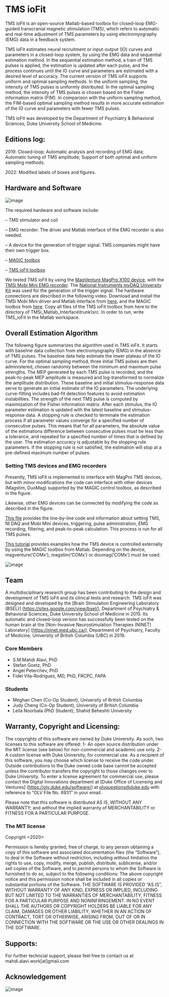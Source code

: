 # TMS ioFit

TMS ioFit is an open-source Matlab-based toolbox for closed-loop EMG-guided transcranial magnetic stimulation (TMS), which refers to automatic and real-time adjustment of TMS parameters by using electromyography (EMG) data in a feedback system.

TMS ioFit estimates neural recruitment or input-output (IO) curves and parameters in a closed-loop system, by using the EMG data and  sequential estimation method. In the sequential estimation method, a train of TMS pulses is applied, the estimation is updated after each pulse, and the process continues until the IO curve and parameters are estimated with a desired level of accuracy. The current version of TMS ioFit supports uniform and optimal sampling methods. In the uniform sampling, the intensity of TMS pulses is uniformly distributed. In the optimal sampling method, the intensity of TMS pulses is chosen based on the Fisher information matrix (FIM). In comparison with the uniform sampling method, the FIM-based optimal sampling method results in more accurate estimation of the IO curve and parameters with fewer TMS pulses. 

TMS ioFit was developed by the Department of Psychiatry & Behavioral Sciences, Duke University School of Medicine.

## Editions log:

2019: Closed-loop; Automatic analysis and recording of EMG data; Automatic tuning of TMS amplitude; Support of both optimal and uniform sampling methods.

2022: Modified labels of boxes and figures.

## Hardware and Software

![image](https://user-images.githubusercontent.com/46087039/233884264-30926e12-dc85-491b-9bc1-108ca87080a1.png)

The required hardware and software include:

– TMS stimulator and coil

– EMG recorder. The driver and Matlab interface of the EMG recorder is also needed. 

– A device for the generation of trigger signal. TMS companies might have their own trigger box. 

– [MAGIC toolbox](https://github.com/nigelrogasch/MAGIC/wiki/)

– [TMS ioFit toolbox](https://github.com/smmalavi/TMS-ioFit/)

We tested TMS ioFit by using the [MagVenture MagPro X100 device](https://www.magventure.com/), with the [TMSi Mobi Mini EMG recorder](https://www.tmsi.com/). The [National Instruments myDAQ University Kit](https://www.ni.com/en-ca/shop/select/mydaq-student-data-acquisition-device?modelId=134166/) was used for the generation of the trigger signal. The hardware connections are described in the following video. Download and install the TMSi Mobi Mini driver and Matlab interface from [here](https://www.tmsi.com/), and the MAGIC toolbox from [here](https://github.com/smmalavi/TMS-ioFit-2019). Copy all files of the TMS ioFit toolbox from here to the directory of TMSi_Matlab_Interface\trunk\src. In order to run, write TMS_ioFit in the Matlab workspace. 

## Overall Estimation Algorithm

The following figure summarizes the algorithm used in TMS ioFit. It starts with baseline data collection from electromyography (EMG) in the absence of TMS pulses. The baseline data help estimate the lower plateau of the IO curve. For the optimal sampling method, three initial TMS pulses are then administered, chosen randomly between the minimum and maximum pulse strengths. The MEP generated by each TMS pulse is recorded, and the peak-to-peak MEP amplitude is measured and log-transformed to normalize the amplitude distribution. These baseline and initial stimulus–response data serve to generate an initial estimate of the IO parameters. The underlying curve-fitting includes bad-fit detection features to avoid estimation instabilities. The strength of the next TMS pulse is computed by maximization of the Fisher information matrix. After each stimulus, the IO parameter estimation is updated with the latest baseline and stimulus–response data. A stopping rule is checked to terminate the estimation process if all parameter values converge for a specified number of consecutive pulses. This means that for all parameters, the absolute value of the estimations difference between consecutive pulses must be less than a tolerance, and repeated for a specified number of times that is defined by the user. The estimation accuracy is adjustable by the stopping rule parameters. If the stopping rule is not satisfied, the estimation will stop at a pre-defined maximum number of pulses.

### Setting TMS devices and EMG recorders
Presently, TMS ioFit is implemented to interface with MagPro TMS devices, but with minor modifications the code can interface with other devices (Magstim, DuoMag) supported by the MAGIC control toolbox, as described in the figure. 

Likewise, other EMG devices can be connected by modifying the code as described in the figure. 

[This file](https://github.com/smmalavi/TMS-ioFit/blob/master/Triggering_PulseAdmin_emgRecordingFilteringPPcal.txt) provides the line-by-line code and information about setting TMS, NI DAQ and Mobi Mini devices, triggering, pulse administration, EMG recording, filtering, and peak-to-peak calculation. This process is run for all TMS pulses.  

[This tutorial](http://mahdialavi.com/index.php/tutorial-external-control-of-tms-device-by-using-magic-toolbox/) provides examples how the TMS device is controlled externally by using the MAGIC toolbox from Matlab. Depending on the device, magventure(‘COMx’), magstim(‘COMx’) or doumag(‘COMx’) must be used.

![image](https://user-images.githubusercontent.com/46087039/233884780-23285143-0548-4f7c-96eb-63ffe6b9baf8.png)

## Team

A multidisciplinary research group has been contributing to the design and development of TMS ioFit and its clinical tests and research. TMS ioFit was designed and developed by the [Brain Stimulation Engineering Laboratory (BSEL)] (https://sites.google.com/view/bsel/), Department of Psychiatry & Behavioral Sciences, Duke University School of Medicine in 2015. Its automatic and closed-loop version has successfully been tested on the human brain at the [Non-Invasive Neurostimulation Therapies (NINET) Laboratory] (https://ninet.med.ubc.ca/), Department of Psychiatry, Faculty of Medicine, University of British Columbia (UBC) in 2019.

### Core Members

- S.M.Mahdi Alavi, PhD
- Stefan Goetz, PhD
- Angel Peterchev, PhD
- Fidel Vila-Rodriguez, MD, PhD, FRCPC, FAPA

### Students

- Meghan Chen (Co-Op Student), University of British Columbia
- Judy Cheng (Co-Op Student), University of British Columbia
- Leila Noorbala (PhD Student), Shahid Beheshti University

## Warranty, Copyright and Licensing: 

The copyrights of this software are owned by Duke University. As such, two licenses to this software are offered:
1- An open source distribution under the MIT license (see below) for non-commercial and academic use only.
2- A custom license with Duke University, for commercial use.
As a recipient of this software, you may choose which license to receive the code under. Outside contributions to the Duke owned code base cannot be accepted unless the contributor transfers the copyright to those changes over to Duke University.
To enter a license agreement for commercial use, please contact the Digital Innovations department at [Duke Office of Licensing and Ventures] (https://olv.duke.edu/software/) at olvquestions@duke.edu with reference to “OLV File No. 6931” in your email.

Please note that this software is distributed AS IS, WITHOUT ANY WARRANTY; and without the implied warranty of MERCHANTABILITY or FITNESS FOR A PARTICULAR PURPOSE.

### The MIT license 

Copyright <2020>

Permission is hereby granted, free of charge, to any person obtaining a copy of this software and associated documentation files (the “Software”), to deal in the Software without restriction, including without limitation the rights to use, copy, modify, merge, publish, distribute, sublicense, and/or sell copies of the Software, and to permit persons to whom the Software is furnished to do so, subject to the following conditions:
The above copyright notice and this permission notice shall be included in all copies or substantial portions of the Software.
THE SOFTWARE IS PROVIDED “AS IS”, WITHOUT WARRANTY OF ANY KIND, EXPRESS OR IMPLIED, INCLUDING BUT NOT LIMITED TO THE WARRANTIES OF MERCHANTABILITY, FITNESS FOR A PARTICULAR PURPOSE AND NONINFRINGEMENT. IN NO EVENT SHALL THE AUTHORS OR COPYRIGHT HOLDERS BE LIABLE FOR ANY CLAIM, DAMAGES OR OTHER LIABILITY, WHETHER IN AN ACTION OF CONTRACT, TORT OR OTHERWISE, ARISING FROM, OUT OF OR IN CONNECTION WITH THE SOFTWARE OR THE USE OR OTHER DEALINGS IN THE SOFTWARE.

## Supports: 

For further techncial support, please feel free to contact us at mahdi.alavi.work[at]gmail.com

## Acknowledgement  

![image](https://user-images.githubusercontent.com/46087039/233886595-83ecc5b4-4613-4f2c-8bc0-5d1bbcad9ce7.png)

